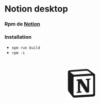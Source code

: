 # Notion desktop

### Rpm de [Notion](https://notion.so)

### Installation

- `npm run build`
- `rpm -i`

<br>
<p align="center">
<img src="assets/icon.png" alt="notion" width="20%"/>
</p>
